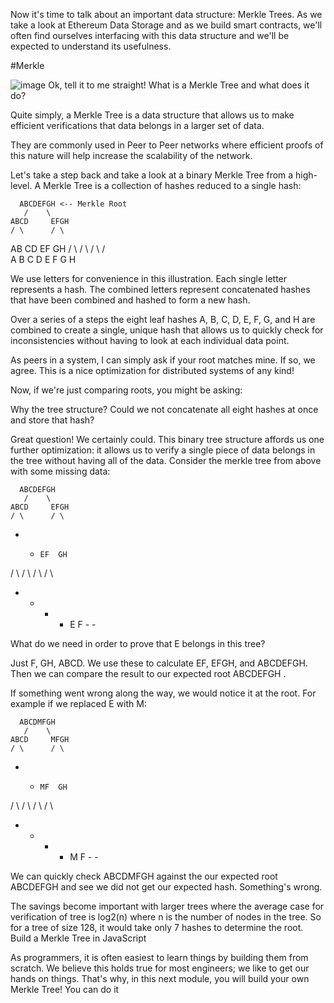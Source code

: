 Now it's time to talk about an important data structure: Merkle Trees. 
As we take a look at Ethereum Data Storage and as we build smart contracts,
we'll often find ourselves interfacing with this data structure and we'll be expected to understand its usefulness.

#Merkle

![image](https://github.com/user-attachments/assets/c9b0d64c-ea7a-4158-a051-954b769a5d1a)
Ok, tell it to me straight! What is a Merkle Tree and what does it do?

Quite simply, a Merkle Tree is a data structure that allows us to make efficient verifications that data belongs in a larger set of data.

They are commonly used in Peer to Peer networks where efficient proofs of this nature will help increase the scalability of the network.

Let's take a step back and take a look at a binary Merkle Tree from a high-level. A Merkle Tree is a collection of hashes reduced to a single hash:

      ABCDEFGH <-- Merkle Root
       /    \
    ABCD     EFGH
    / \      / \
   AB  CD   EF  GH
  / \  / \  / \ / \
  A B  C D  E F G H

We use letters for convenience in this illustration. Each single letter represents a hash. The combined letters represent concatenated hashes that have been combined and hashed to form a new hash.

Over a series of a steps the eight leaf hashes A, B, C, D, E, F, G, and H are combined to create a single, unique hash that allows us to quickly check for inconsistencies without having to look at each individual data point.

As peers in a system, I can simply ask if your root matches mine. If so, we agree. This is a nice optimization for distributed systems of any kind!

Now, if we're just comparing roots, you might be asking:

Why the tree structure? Could we not concatenate all eight hashes at once and store that hash?

Great question! We certainly could. This binary tree structure affords us one further optimization: it allows us to verify a single piece of data belongs in the tree without having all of the data. Consider the merkle tree from above with some missing data:

      ABCDEFGH
       /    \
    ABCD     EFGH
    / \      / \
   -  -     EF  GH
  / \  / \  / \ / \
  - -  - -  E F -  -

What do we need in order to prove that E belongs in this tree?

Just F, GH, ABCD. We use these to calculate EF, EFGH, and ABCDEFGH. Then we can compare the result to our expected root ABCDEFGH .

If something went wrong along the way, we would notice it at the root. For example if we replaced E with M:

      ABCDMFGH
       /    \
    ABCD     MFGH
    / \      / \
   -  -     MF  GH
  / \  / \  / \ / \
  - -  - -  M F -  -

We can quickly check ABCDMFGH against the our expected root ABCDEFGH and see we did not get our expected hash. Something's wrong.

The savings become important with larger trees where the average case for verification of tree is log2(n) where n is the number of nodes in the tree. So for a tree of size 128, it would take only 7 hashes to determine the root.
Build a Merkle Tree in JavaScript

As programmers, it is often easiest to learn things by building them from scratch. We believe this holds true for most engineers; we like to get our hands on things. That's why, in this next module, you will build your own Merkle Tree! You can do it
